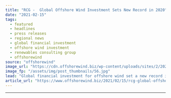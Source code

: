 ```yaml
---
title: "RCG -  Global Offshore Wind Investment Sets New Record in 2020"
date: "2021-02-15"
tags: 
  - featured
  - headlines
  - press releases
  - regional news
  - global financial investment
  - offshore wind investment
  - renewables consulting group
  - offshorewind
source: "offshorewind"
image_url: "https://cdn.offshorewind.biz/wp-content/uploads/sites/2/2021/02/15132003/RCG-Global-Offshore-Wind-Investment-Sets-New-Record-in-2020.jpg"
image_fp: "/assets/img/post_thumbnails/56.jpg"
lead: "Global financial investment for offshore wind set a new record in 2020 with USD"
article_url: "https://www.offshorewind.biz/2021/02/15/rcg-global-offshore-wind-investment-sets-new-record-in-2020/"
---
```


---
